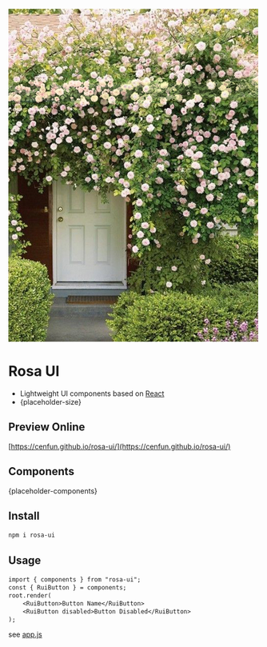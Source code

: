 ![](/scripts/rosa.jpg)

# Rosa UI
- Lightweight UI components based on [React](https://github.com/facebook/react/)
- {placeholder-size}

## Preview Online
[https://cenfun.github.io/rosa-ui/](https://cenfun.github.io/rosa-ui/)

## Components
{placeholder-components}

## Install
```sh
npm i rosa-ui
```

## Usage
```
import { components } from "rosa-ui";
const { RuiButton } = components;
root.render(
    <RuiButton>Button Name</RuiButton>
    <RuiButton disabled>Button Disabled</RuiButton>
);
```
see [app.js](/packages/app/src/app.js)